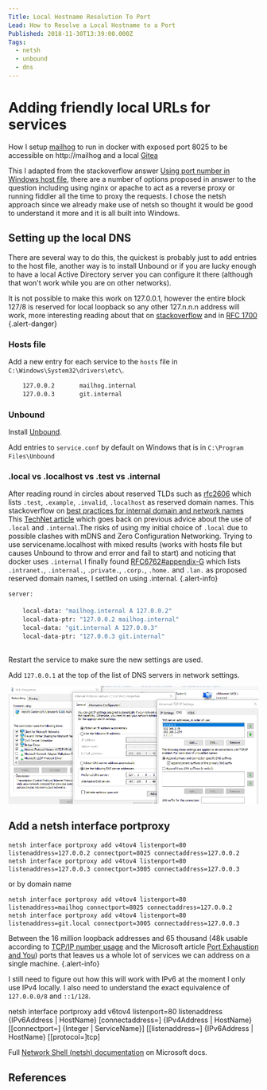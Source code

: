 ```yaml
---
Title: Local Hostname Resolution To Port
Lead: How to Resolve a Local Hostname to a Port
Published: 2018-11-30T13:39:00.000Z
Tags:
  - netsh
  - unbound
  - dns
---
```

# Adding friendly local URLs for services

How I setup [mailhog](https://github.com/mailhog/MailHog) to run in docker with exposed port 8025 to be accessible on http://mailhog and a local [Gitea](https://gitea.io/en-us/)

This I adapted from the stackoverflow answer [Using port number in Windows host file], there are a number of options proposed in answer to the question including using nginx or apache to act as a reverse proxy or running fiddler all the time to proxy the requests. I chose the netsh approach since we already make use of netsh so thought it would be good to understand it more and it is all built into Windows.

## Setting up the local DNS

There are several way to do this, the quickest is probably just to add entries to the host file, another way is to install Unbound or if you are lucky enough to have a local Active Directory server you can configure it there (although that won't work while you are on other networks).

It is not possible to make this work on 127.0.0.1, however the entire block 127/8 is reserved for local loopback so any other 127.n.n.n address will work, more interesting reading about that on [stackoverflow](https://serverfault.com/questions/157496/why-is-loopback-ip-address-from-127-0-0-1-to-127-255-255-254) and in [RFC 1700](https://www.ietf.org/rfc/rfc3330.txt) {.alert-danger}

### Hosts file

Add a new entry for each service to the `hosts` file in `C:\Windows\System32\drivers\etc\`.

``` cmd
    127.0.0.2       mailhog.internal
    127.0.0.3       git.internal
```

### Unbound

Install [Unbound](https://nlnetlabs.nl/projects/unbound/download/).

Add entries to `service.conf` by default on Windows that is in `C:\Program Files\Unbound`

### .local vs .localhost vs .test vs .internal
After reading round in circles about reserved TLDs such as [rfc2606](https://tools.ietf.org/html/rfc2606#page-2) which lists `.test`, `.example`, `.invalid`, `.localhost` as reserved domain names. This stackoverflow on [best practices for internal domain and network names](https://stackoverflow.com/questions/19016553/add-subdomain-to-localhost-url) This [TechNet article](https://social.technet.microsoft.com/wiki/contents/articles/34981.active-directory-best-practices-for-internal-domain-and-network-names.aspx) which goes back on previous advice about the use of `.local` and `.internal`.The risks of using my initial choice of `.local` due to possible clashes with mDNS and Zero Configuration Networking. Trying to use servicename.localhost with mixed results (works with hosts file but causes Unbound to throw and error and fail to start) and noticing that docker uses `.internal` I finally found [RFC6762#appendix-G](https://tools.ietf.org/html/rfc6762#appendix-G) which lists `.intranet.`, `.internal.`, `.private.`,  `.corp.`, `.home.` and `.lan.` as proposed reserved domain names, I settled on using .internal.
 {.alert-info}

``` cmd
server:
    
    local-data: "mailhog.internal A 127.0.0.2"
    local-data-ptr: "127.0.0.2 mailhog.internal"
    local-data: "git.internal A 127.0.0.3"
    local-data-ptr: "127.0.0.3 git.internal"
    
```

Restart the service to make sure the new settings are used.

Add `127.0.0.1` at the top of the list of DNS servers in network settings.

![Network settings with 127.0.0.1 as DNS server](../assets/Images/local_dns_with_unbound_network_settings.png)

## Add a netsh interface portproxy

```
netsh interface portproxy add v4tov4 listenport=80 listenaddress=127.0.0.2 connectport=8025 connectaddress=127.0.0.2  
netsh interface portproxy add v4tov4 listenport=80 listenaddress=127.0.0.3 connectport=3005 connectaddress=127.0.0.3
```
or by domain name
```
netsh interface portproxy add v4tov4 listenport=80 listenaddress=mailhog connectport=8025 connectaddress=127.0.0.2  
netsh interface portproxy add v4tov4 listenport=80 listenaddress=git.local connectport=3005 connectaddress=127.0.0.3
```

Between the 16 million loopback addresses and 65 thousand (48k usable according to [TCP/IP number usage] and the Microsoft article [Port Exhaustion and You]) ports that leaves us a whole lot of services we can address on a single machine. {.alert-info}

I still need to figure out how this will work with IPv6 at the moment I only use IPv4 locally. I also need to understand the exact equivalence of `127.0.0.0/8` and `::1/128`.

netsh interface portproxy add v6tov4 listenport=80 listenaddress {IPv6Address | HostName} \[connectaddress=] {IPv4Address | HostName} \[[connectport=] {Integer | ServiceName}] \[[listenaddress=] {IPv6Address | HostName} \[[protocol=]tcp]

Full [Network Shell (netsh) documentation](https://docs.microsoft.com/en-us/windows-server/networking/technologies/netsh/netsh-interface-portproxy) on Microsoft docs.

## References
[Using port number in Windows host file]: https://stackoverflow.com/a/36646749/7400768
[TCP/IP number usage]: https://stackoverflow.com/questions/113224/what-is-the-largest-tcp-ip-network-port-number-allowable-for-ipv4
[Port Exhaustion and You]: https://docs.microsoft.com/en-us/archive/blogs/askds/port-exhaustion-and-you-or-why-the-netstat-tool-is-your-friend